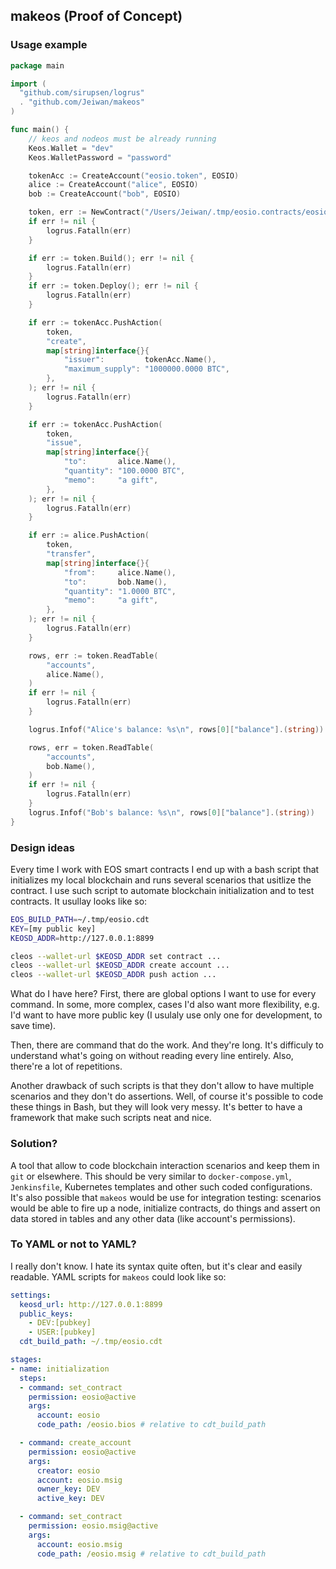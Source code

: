 ## makeos (Proof of Concept)

### Usage example
```go
package main

import (
  "github.com/sirupsen/logrus"
  . "github.com/Jeiwan/makeos"
)

func main() {
	// keos and nodeos must be already running
	Keos.Wallet = "dev"
	Keos.WalletPassword = "password"

	tokenAcc := CreateAccount("eosio.token", EOSIO)
	alice := CreateAccount("alice", EOSIO)
	bob := CreateAccount("bob", EOSIO)

	token, err := NewContract("/Users/Jeiwan/.tmp/eosio.contracts/eosio.token", tokenAcc)
	if err != nil {
		logrus.Fatalln(err)
	}

	if err := token.Build(); err != nil {
		logrus.Fatalln(err)
	}
	if err := token.Deploy(); err != nil {
		logrus.Fatalln(err)
	}

	if err := tokenAcc.PushAction(
		token,
		"create",
		map[string]interface{}{
			"issuer":         tokenAcc.Name(),
			"maximum_supply": "1000000.0000 BTC",
		},
	); err != nil {
		logrus.Fatalln(err)
	}

	if err := tokenAcc.PushAction(
		token,
		"issue",
		map[string]interface{}{
			"to":       alice.Name(),
			"quantity": "100.0000 BTC",
			"memo":     "a gift",
		},
	); err != nil {
		logrus.Fatalln(err)
	}

	if err := alice.PushAction(
		token,
		"transfer",
		map[string]interface{}{
			"from":     alice.Name(),
			"to":       bob.Name(),
			"quantity": "1.0000 BTC",
			"memo":     "a gift",
		},
	); err != nil {
		logrus.Fatalln(err)
	}

	rows, err := token.ReadTable(
		"accounts",
		alice.Name(),
	)
	if err != nil {
		logrus.Fatalln(err)
	}

	logrus.Infof("Alice's balance: %s\n", rows[0]["balance"].(string))

	rows, err = token.ReadTable(
		"accounts",
		bob.Name(),
	)
	if err != nil {
		logrus.Fatalln(err)
	}
	logrus.Infof("Bob's balance: %s\n", rows[0]["balance"].(string))
}
```

### Design ideas
Every time I work with EOS smart contracts I end up with a bash script that initializes my local blockchain and runs several scenarios that usitlize the contract.
I use such script to automate blockchain initialization and to test contracts. It usullay looks like so:
```sh
EOS_BUILD_PATH=~/.tmp/eosio.cdt
KEY=[my public key]
KEOSD_ADDR=http://127.0.0.1:8899

cleos --wallet-url $KEOSD_ADDR set contract ...
cleos --wallet-url $KEOSD_ADDR create account ...
cleos --wallet-url $KEOSD_ADDR push action ...
```

What do I have here? First, there are global options I want to use for every command. In some, more complex, cases I'd also want more flexibility, e.g. I'd want to have more public key (I usulaly use only one for development, to save time).

Then, there are command that do the work. And they're long. It's difficuly to understand what's going on without reading every line entirely. Also, there're a lot of repetitions.

Another drawback of such scripts is that they don't allow to have multiple scenarios and they don't do assertions. Well, of course it's possible to code these things in Bash, but they will look very messy. It's better to have a framework that make such scripts neat and nice.

### Solution?
A tool that allow to code blockchain interaction scenarios and keep them in `git` or elsewhere. This should be very similar to `docker-compose.yml`, `Jenkinsfile`, Kubernetes templates and other such coded configurations. It's also possible that `makeos` would be use for integration testing: scenarios would be able to fire up a node, initialize contracts, do things and assert on data stored in tables and any other data (like account's permissions).

### To YAML or not to YAML?
I really don't know. I hate its syntax quite often, but it's clear and easily readable. YAML scripts for `makeos` could look like so:
```yaml
settings:
  keosd_url: http://127.0.0.1:8899
  public_keys:
    - DEV:[pubkey]
    - USER:[pubkey]
  cdt_build_path: ~/.tmp/eosio.cdt

stages:
- name: initialization
  steps:
  - command: set_contract
    permission: eosio@active
    args:
      account: eosio
      code_path: /eosio.bios # relative to cdt_build_path

  - command: create_account
    permission: eosio@active
    args:
      creator: eosio
      account: eosio.msig
      owner_key: DEV
      active_key: DEV

  - command: set_contract
    permission: eosio.msig@active
    args:
      account: eosio.msig
      code_path: /eosio.msig # relative to cdt_build_path
```